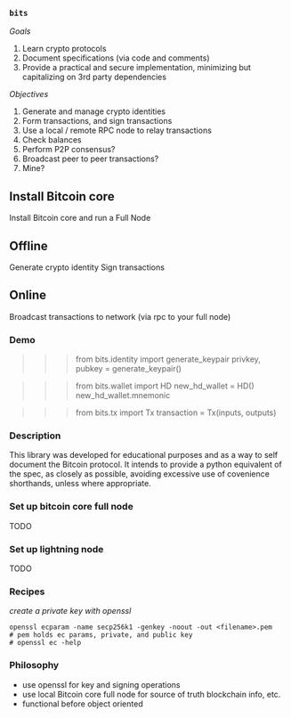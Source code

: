 ### `bits`

_Goals_

  1. Learn crypto protocols
  2. Document specifications (via code and comments)
  3. Provide a practical and secure implementation, minimizing but capitalizing on 3rd party dependencies

_Objectives_

  1. Generate and manage crypto identities
  2. Form transactions, and sign transactions
  3. Use a local / remote RPC node to relay transactions
  4. Check balances
  5. Perform P2P consensus?
  6. Broadcast peer to peer transactions?
  7. Mine?


## Install Bitcoin core

Install Bitcoin core and run a Full Node

## Offline

Generate crypto identity
Sign transactions

## Online

Broadcast transactions to network (via rpc to your full node)


### Demo

>>> from bits.identity import generate_keypair
>>> privkey, pubkey = generate_keypair()

>>> from bits.wallet import HD
>>> new_hd_wallet = HD()
>>> new_hd_wallet.mnemonic
>>> 

>>> from bits.tx import Tx
>>> transaction = Tx(inputs, outputs)

### Description

This library was developed for educational purposes and as a way to self document the Bitcoin protocol.
It intends to provide a python equivalent of the spec, as closely as possible,
avoiding excessive use of covenience shorthands, unless where appropriate.

### Set up bitcoin core full node

TODO

### Set up lightning node

TODO


### Recipes

_create a private key with openssl_

```
openssl ecparam -name secp256k1 -genkey -noout -out <filename>.pem
# pem holds ec params, private, and public key
# openssl ec -help
```


### Philosophy

- use openssl for key and signing operations
- use local Bitcoin core full node for source of truth blockchain info, etc.
- functional before object oriented
